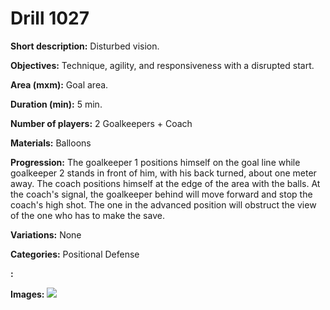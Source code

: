 # Drill 1027

**Short description:**
Disturbed vision.

**Objectives:**
Technique, agility, and responsiveness with a disrupted start.

**Area (mxm):**
Goal area.

**Duration (min):**
5 min.

**Number of players:**
2 Goalkeepers + Coach

**Materials:**
Balloons

**Progression:**
The goalkeeper 1 positions himself on the goal line while goalkeeper 2 stands in front of him, with his back turned, about one meter away. The coach positions himself at the edge of the area with the balls. At the coach's signal, the goalkeeper behind will move forward and stop the coach's high shot. The one in the advanced position will obstruct the view of the one who has to make the save.

**Variations:**
None

**Categories:**
Positional Defense

**:**


**Images:**
![](https://www.coachingfutsal.com/\images\74d9e7a405a18a2904324ecec4b77d7dd7e68666624aed1e4752b532496c4f9522f27fc9e3da414595ac46213adf7916c618fe5976547bde4b2823da06841e0751828b77e053a.JPG)

